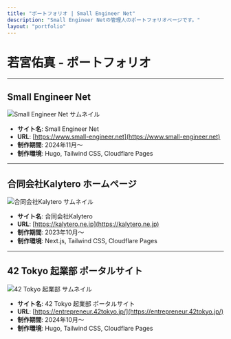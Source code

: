 ```yaml
---
title: "ポートフォリオ | Small Engineer Net"
description: "Small Engineer Netの管理人のポートフォリオページです。"
layout: "portfolio"
---
```


# 若宮佑真 - ポートフォリオ

---

## Small Engineer Net

![Small Engineer Net サムネイル](/images/Portfolio/small-engineer.webp)

- **サイト名**: Small Engineer Net
- **URL**: [https://www.small-engineer.net](https://www.small-engineer.net)
- **制作期間**: 2024年11月〜
- **制作環境**: Hugo, Tailwind CSS, Cloudflare Pages

---

## 合同会社Kalytero ホームページ

![合同会社Kalytero サムネイル](/images/Portfolio/kalytero.webp)

- **サイト名**: 合同会社Kalytero
- **URL**: [https://kalytero.ne.jp](https://kalytero.ne.jp)
- **制作期間**: 2023年10月〜
- **制作環境**: Next.js, Tailwind CSS, Cloudflare Pages

---

## 42 Tokyo 起業部 ポータルサイト

![42 Tokyo 起業部 サムネイル](/images/Portfolio/42entre.webp)

- **サイト名**: 42 Tokyo 起業部 ポータルサイト
- **URL**: [https://entrepreneur.42tokyo.jp/](https://entrepreneur.42tokyo.jp/)
- **制作期間**: 2024年10月〜
- **制作環境**: Hugo, Tailwind CSS, Cloudflare Pages
